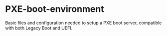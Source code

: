 # PXE-boot-environment
Basic files and configuration needed to setup a PXE boot server, compatible with both Legacy Boot and UEFI.
